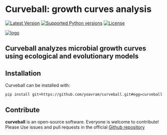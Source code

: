 # Curveball: growth curves analysis

[![Latest Version](https://pypip.in/version/curveball/badge.svg?text=version)](https://pypi.python.org/pypi/curveball/)
[![Supported Python versions](https://pypip.in/py_versions/curveball/badge.svg)](https://pypi.python.org/pypi/curveball/)
[![License](https://pypip.in/license/curveball/badge.svg)](https://pypi.python.org/pypi/curveball/)

[![logo](https://raw.githubusercontent.com/yoavram/curveball/master/docs/_static/logo_200px.png?token=ABOnxYYTm3KXcNRrcoK7ESFDtmZ8EwyKks5VOptHwA%3D%3D)](http://www.freepik.com/free-vector/ball-of-wool_762106.htm)

## Curveball analyzes microbial growth curves using ecological and evolutionary models

## Installation

Curveball can be installed with:
```
pip install git+https://github.com/yoavram/curveball.git#egg=curveball
```

## Contribute
**curveball** is an open-source software. Everyone is welcome to contribute! Please Use issues and pull requests in the official [Github repository](https://github.com/yoavram/curveball)


